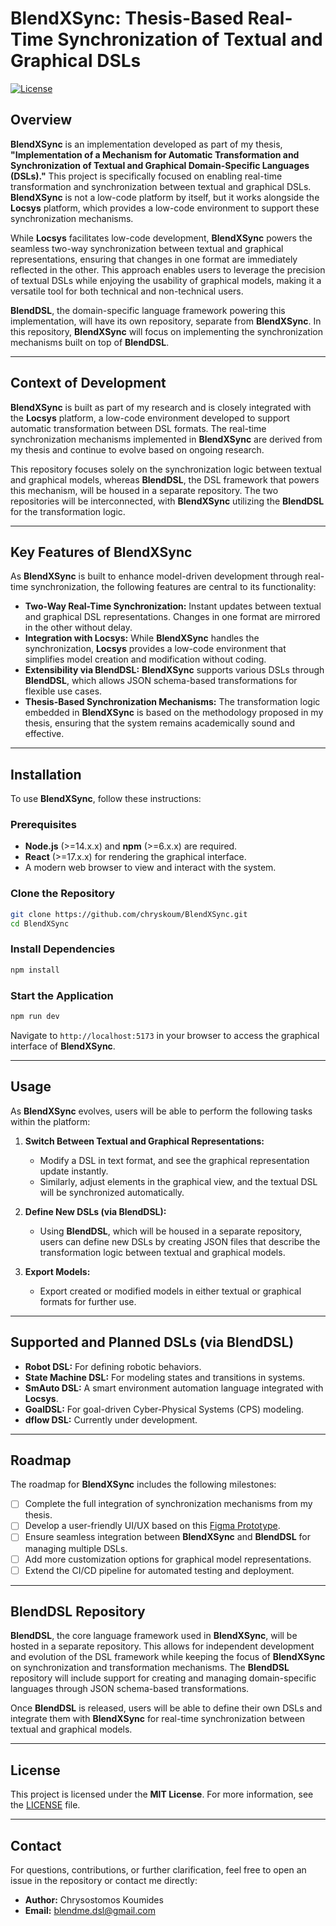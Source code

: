 # **BlendXSync: Thesis-Based Real-Time Synchronization of Textual and Graphical DSLs**

[![License](https://img.shields.io/badge/license-MIT-green.svg)](LICENSE)

## **Overview**

**BlendXSync** is an implementation developed as part of my thesis, **"Implementation of a Mechanism for Automatic Transformation and Synchronization of Textual and Graphical Domain-Specific Languages (DSLs)."** This project is specifically focused on enabling real-time transformation and synchronization between textual and graphical DSLs. **BlendXSync** is not a low-code platform by itself, but it works alongside the **Locsys** platform, which provides a low-code environment to support these synchronization mechanisms.

While **Locsys** facilitates low-code development, **BlendXSync** powers the seamless two-way synchronization between textual and graphical representations, ensuring that changes in one format are immediately reflected in the other. This approach enables users to leverage the precision of textual DSLs while enjoying the usability of graphical models, making it a versatile tool for both technical and non-technical users.

**BlendDSL**, the domain-specific language framework powering this implementation, will have its own repository, separate from **BlendXSync**. In this repository, **BlendXSync** will focus on implementing the synchronization mechanisms built on top of **BlendDSL**.

---

## **Context of Development**

**BlendXSync** is built as part of my research and is closely integrated with the **Locsys** platform, a low-code environment developed to support automatic transformation between DSL formats. The real-time synchronization mechanisms implemented in **BlendXSync** are derived from my thesis and continue to evolve based on ongoing research.

This repository focuses solely on the synchronization logic between textual and graphical models, whereas **BlendDSL**, the DSL framework that powers this mechanism, will be housed in a separate repository. The two repositories will be interconnected, with **BlendXSync** utilizing the **BlendDSL** for the transformation logic.

---

## **Key Features of BlendXSync**

As **BlendXSync** is built to enhance model-driven development through real-time synchronization, the following features are central to its functionality:

- **Two-Way Real-Time Synchronization:** Instant updates between textual and graphical DSL representations. Changes in one format are mirrored in the other without delay.
- **Integration with Locsys:** While **BlendXSync** handles the synchronization, **Locsys** provides a low-code environment that simplifies model creation and modification without coding.
- **Extensibility via BlendDSL:** **BlendXSync** supports various DSLs through **BlendDSL**, which allows JSON schema-based transformations for flexible use cases.
- **Thesis-Based Synchronization Mechanisms:** The transformation logic embedded in **BlendXSync** is based on the methodology proposed in my thesis, ensuring that the system remains academically sound and effective.

---

## **Installation**

To use **BlendXSync**, follow these instructions:

### **Prerequisites**
- **Node.js** (>=14.x.x) and **npm** (>=6.x.x) are required.
- **React** (>=17.x.x) for rendering the graphical interface.
- A modern web browser to view and interact with the system.

### **Clone the Repository**

```bash
git clone https://github.com/chryskoum/BlendXSync.git
cd BlendXSync
```

### **Install Dependencies**

```bash
npm install
```

### **Start the Application**

```bash
npm run dev
```

Navigate to `http://localhost:5173` in your browser to access the graphical interface of **BlendXSync**.

---

## **Usage**

As **BlendXSync** evolves, users will be able to perform the following tasks within the platform:

1. **Switch Between Textual and Graphical Representations:**
   - Modify a DSL in text format, and see the graphical representation update instantly.
   - Similarly, adjust elements in the graphical view, and the textual DSL will be synchronized automatically.
   
2. **Define New DSLs (via BlendDSL):**
   - Using **BlendDSL**, which will be housed in a separate repository, users can define new DSLs by creating JSON files that describe the transformation logic between textual and graphical models.

3. **Export Models:**
   - Export created or modified models in either textual or graphical formats for further use.

---

## **Supported and Planned DSLs (via BlendDSL)**

- **Robot DSL:** For defining robotic behaviors.
- **State Machine DSL:** For modeling states and transitions in systems.
- **SmAuto DSL:** A smart environment automation language integrated with **Locsys**.
- **GoalDSL:** For goal-driven Cyber-Physical Systems (CPS) modeling.
- **dflow DSL:** Currently under development.

---

## **Roadmap**

The roadmap for **BlendXSync** includes the following milestones:

- [ ] Complete the full integration of synchronization mechanisms from my thesis.
- [ ] Develop a user-friendly UI/UX based on this [Figma Prototype](https://www.figma.com/proto/EVeo0L4qGX6TTeaARZ6SqV/Thesis?page-id=0%3A1&node-id=2-12&node-type=frame&viewport=492%2C353%2C0.15&t=TlOXUu637uUaEF6q-1&scaling=min-zoom&content-scaling=fixed&starting-point-node-id=2%3A12).
- [ ] Ensure seamless integration between **BlendXSync** and **BlendDSL** for managing multiple DSLs.
- [ ] Add more customization options for graphical model representations.
- [ ] Extend the CI/CD pipeline for automated testing and deployment.

---

## **BlendDSL Repository**

**BlendDSL**, the core language framework used in **BlendXSync**, will be hosted in a separate repository. This allows for independent development and evolution of the DSL framework while keeping the focus of **BlendXSync** on synchronization and transformation mechanisms. The **BlendDSL** repository will include support for creating and managing domain-specific languages through JSON schema-based transformations.

Once **BlendDSL** is released, users will be able to define their own DSLs and integrate them with **BlendXSync** for real-time synchronization between textual and graphical models.

---

## **License**

This project is licensed under the **MIT License**. For more information, see the [LICENSE](LICENSE) file.

---

## **Contact**

For questions, contributions, or further clarification, feel free to open an issue in the repository or contact me directly:

- **Author:** Chrysostomos Koumides
- **Email:** blendme.dsl@gmail.com
